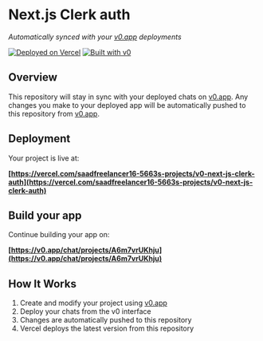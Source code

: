 # Next.js Clerk auth

*Automatically synced with your [v0.app](https://v0.app) deployments*

[![Deployed on Vercel](https://img.shields.io/badge/Deployed%20on-Vercel-black?style=for-the-badge&logo=vercel)](https://vercel.com/saadfreelancer16-5663s-projects/v0-next-js-clerk-auth)
[![Built with v0](https://img.shields.io/badge/Built%20with-v0.app-black?style=for-the-badge)](https://v0.app/chat/projects/A6m7vrUKhju)

## Overview

This repository will stay in sync with your deployed chats on [v0.app](https://v0.app).
Any changes you make to your deployed app will be automatically pushed to this repository from [v0.app](https://v0.app).

## Deployment

Your project is live at:

**[https://vercel.com/saadfreelancer16-5663s-projects/v0-next-js-clerk-auth](https://vercel.com/saadfreelancer16-5663s-projects/v0-next-js-clerk-auth)**

## Build your app

Continue building your app on:

**[https://v0.app/chat/projects/A6m7vrUKhju](https://v0.app/chat/projects/A6m7vrUKhju)**

## How It Works

1. Create and modify your project using [v0.app](https://v0.app)
2. Deploy your chats from the v0 interface
3. Changes are automatically pushed to this repository
4. Vercel deploys the latest version from this repository
